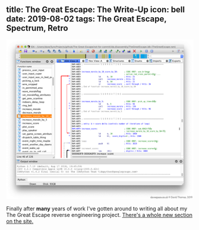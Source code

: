 title: The Great Escape: The Write-Up
icon: bell
date: 2019-08-02
tags: The Great Escape, Spectrum, Retro
----

<!-- begin summary -->

![IDA Pro disassembling The Great Escape.](../the.great.escape/tge/ida.png)

Finally after **many** years of work I've gotten around to writing all about my The Great Escape reverse engineering project. [There's a whole new section on the site.](../the.great.escape/)

<!-- end summary -->
